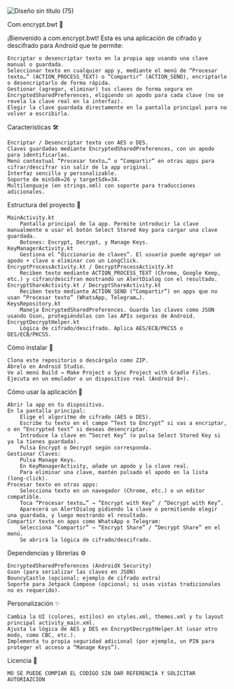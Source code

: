 ![Diseño sin título (75)](https://github.com/user-attachments/assets/c2015c6d-5fa4-4134-8860-c29ea4470b3a)

Com.encrypt.bwt 🔐

¡Bienvenido a com.encrypt.bwt! Esta es una aplicación de cifrado y descifrado para Android que te permite:

    Encriptar o desencriptar texto en la propia app usando una clave manual o guardada.
    Seleccionar texto en cualquier app y, mediante el menú de “Procesar texto…” (ACTION_PROCESS_TEXT) o “Compartir” (ACTION_SEND), encriptarlo o desencriptarlo de forma rápida.
    Gestionar (agregar, eliminar) tus claves de forma segura en EncryptedSharedPreferences, eligiendo un apodo para cada clave (no se revela la clave real en la interfaz).
    Elegir la clave guardada directamente en la pantalla principal para no volver a escribirla.

Características 🛠️

    Encriptar / Desencriptar texto con AES o DES.
    Claves guardadas mediante EncryptedSharedPreferences, con un apodo para identificarlas.
    Menú contextual “Procesar texto…” o “Compartir” en otras apps para cifrar/descifrar sin salir de la app original.
    Interfaz sencilla y personalizable.
    Soporte de minSdk=26 y targetSdk=34.
    Multilenguaje (en strings.xml) con soporte para traducciones adicionales.

Estructura del proyecto 📂

    MainActivity.kt
        Pantalla principal de la app. Permite introducir la clave manualmente o usar el botón Select Stored Key para cargar una clave guardada.
        Botones: Encrypt, Decrypt, y Manage Keys.
    KeyManagerActivity.kt
        Gestiona el “diccionario de claves”. El usuario puede agregar un apodo + clave o eliminar con un LongClick.
    EncryptProcessActivity.kt / DecryptProcessActivity.kt
        Reciben texto mediante ACTION_PROCESS_TEXT (Chrome, Google Keep, etc.) y cifran/descifran mostrando un AlertDialog con el resultado.
    EncryptShareActivity.kt / DecryptShareActivity.kt
        Reciben texto mediante ACTION_SEND (“Compartir”) en apps que no usan “Procesar texto” (WhatsApp, Telegram…).
    KeysRepository.kt
        Maneja EncryptedSharedPreferences. Guarda las claves como JSON usando Gson, protegiéndolas con las APIs seguras de Android.
    EncryptDecryptHelper.kt
        Lógica de cifrado/descifrado. Aplica AES/ECB/PKCS5 o DES/ECB/PKCS5.

Cómo instalar 📲

    Clona este repositorio o descárgalo como ZIP.
    Ábrelo en Android Studio.
    Ve al menú Build → Make Project o Sync Project with Gradle Files.
    Ejecuta en un emulador o un dispositivo real (Android 8+).

Cómo usar la aplicación 🤖

    Abrir la app en tu dispositivo.
    En la pantalla principal:
        Elige el algoritmo de cifrado (AES o DES).
        Escribe tu texto en el campo “Text to Encrypt” si vas a encriptar, o en “Encrypted text” si deseas desencriptar.
        Introduce la clave en “Secret Key” (o pulsa Select Stored Key si ya la tienes guardada).
        Pulsa Encrypt o Decrypt según corresponda.
    Gestionar Claves:
        Pulsa Manage Keys.
        En KeyManagerActivity, añade un apodo y la clave real.
        Para eliminar una clave, mantén pulsado el apodo en la lista (long-click).
    Procesar texto en otras apps:
        Selecciona texto en un navegador (Chrome, etc.) o un editor compatible.
        Toca “Procesar texto…” → “Encrypt with Key” / “Decrypt with Key”.
        Aparecerá un AlertDialog pidiendo la clave o permitiendo elegir una guardada, y luego mostrando el resultado.
    Compartir texto en apps como WhatsApp o Telegram:
        Selecciona “Compartir” → “Encrypt Share” / “Decrypt Share” en el menú.
        Se abrirá la lógica de cifrado/descifrado.

Dependencias y librerías ⚙️

    EncryptedSharedPreferences (AndroidX Security)
    Gson (para serializar las claves en JSON)
    BouncyCastle (opcional; ejemplo de cifrado extra)
    Soporte para Jetpack Compose (opcional; si usas vistas tradicionales no es requerido).

Personalización ✨

    Cambia la UI (colores, estilos) en styles.xml, themes.xml y tu layout principal activity_main.xml.
    Ajusta la lógica de AES y DES en EncryptDecryptHelper.kt (usar otro modo, como CBC, etc.).
    Implementa tu propia seguridad adicional (por ejemplo, un PIN para proteger el acceso a “Manage Keys”).

Licencia 📜

    MO SE PUEDE COMPIAR EL CODIGO SIN DAR REFERENCIA Y SOLICITAR AUTORIAZCION
